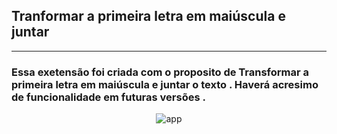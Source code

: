 ##                                        Tranformar a primeira letra em maiúscula e juntar

------------------------------------------------------------------------------------------------------

### Essa exetensão foi criada com o proposito de Transformar a primeira letra em maiúscula e juntar o texto . Haverá  acresimo de funcionalidade em futuras versões .

<div align="center">
  
  ![app](https://user-images.githubusercontent.com/53840467/134034337-7f9bfb9d-b6b7-4209-855c-abfe77a3c85c.png)

</div>
